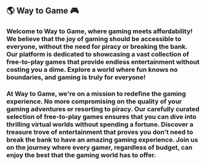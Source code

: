 <h2>🌎 Way to Game 🎮</h2>

<h3>Welcome to Way to Game, where gaming meets affordability! We believe that the joy of gaming should be accessible to everyone, without the need for piracy or breaking the bank. Our platform is dedicated to showcasing a vast collection of free-to-play games that provide endless entertainment without costing you a dime. Explore a world where fun knows no boundaries, and gaming is truly for everyone!</h3>

<h3>At Way to Game, we're on a mission to redefine the gaming experience. No more compromising on the quality of your gaming adventures or resorting to piracy. Our carefully curated selection of free-to-play games ensures that you can dive into thrilling virtual worlds without spending a fortune. Discover a treasure trove of entertainment that proves you don't need to break the bank to have an amazing gaming experience. Join us on the journey where every gamer, regardless of budget, can enjoy the best that the gaming world has to offer.</h3>
